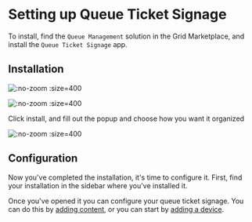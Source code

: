 # Setting up Queue Ticket Signage

To install, find the `Queue Management` solution in the Grid Marketplace, and install the `Queue Ticket Signage` app.

## Installation

![](/assets/queue-app-marketplace.png ":no-zoom :size=400")

![](/assets/marketplace-queue-ticket-signage-install.png ":no-zoom :size=400")

Click install, and fill out the popup and choose how you want it organized

![](/assets/marketplace-queue-ticket-signage-installation.png ":no-zoom :size=400")

## Configuration

Now you've completed the installation, it's time to configure it. First, find your installation in the sidebar where you've installed it.

Once you've opened it you can configure your queue ticket signage. You can do this by [adding content](/apps/queue-ticket-signage/adding-content.md), or you can start by [adding a device](/general/adding-device.md).
